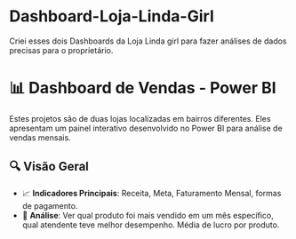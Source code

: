 # Dashboard-Loja-Linda-Girl
Criei esses dois Dashboards da Loja Linda girl para fazer análises de dados precisas para o proprietário.

# 📊 Dashboard de Vendas - Power BI

Estes projetos são de duas lojas localizadas em bairros diferentes. Eles apresentam um painel interativo desenvolvido no Power BI para análise de vendas mensais.

## 🔍 Visão Geral
- 📈 **Indicadores Principais**: Receita, Meta, Faturamento Mensal, formas de pagamento.
- 🎯 **Análise**: Ver qual produto foi mais vendido em um mês específico, qual atendente teve melhor desempenho. Média de lucro por produto.
